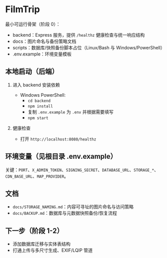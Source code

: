 # FilmTrip

最小可运行骨架（阶段 0）：

- backend：Express 服务，提供 `/healthz` 健康检查与统一响应结构
- docs：图片命名与备份策略文档
- scripts：数据库/快照备份脚本占位（Linux/Bash 与 Windows/PowerShell）
- .env.example：环境变量模板

## 本地启动（后端）

1. 进入 backend 安装依赖
   - Windows PowerShell:
     - `cd backend`
     - `npm install`
     - 复制 `.env.example` 为 `.env` 并根据需要填写
     - `npm start`

2. 健康检查
   - 打开 `http://localhost:8080/healthz`

## 环境变量（见根目录 .env.example）

关键：`PORT`、`X_ADMIN_TOKEN`、`SIGNING_SECRET`、`DATABASE_URL`、`STORAGE_*`、`CDN_BASE_URL`、`MAP_PROVIDER`。

## 文档

- `docs/STORAGE_NAMING.md`：内容可寻址的图片命名与访问策略
- `docs/BACKUP.md`：数据库与元数据快照备份/恢复流程

## 下一步（阶段 1-2）

- 添加数据库迁移与实体表结构
- 打通上传与多尺寸生成、EXIF/LQIP 管道


